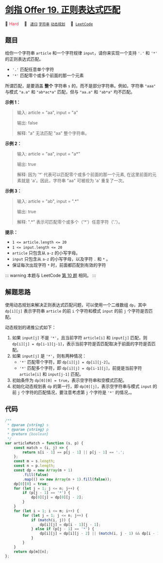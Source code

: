 # [剑指 Offer 19. 正则表达式匹配](https://leetcode.cn/problems/zheng-ze-biao-da-shi-pi-pei-lcof)

🔴 <font color=#ff334b>Hard</font>&emsp; 🔖&ensp; [`递归`](/leetcode/outline/tag/recursion.md) [`字符串`](/leetcode/outline/tag/string.md) [`动态规划`](/leetcode/outline/tag/dynamic-programming.md)&emsp; 🔗&ensp;[`LeetCode`](https://leetcode.cn/problems/zheng-ze-biao-da-shi-pi-pei-lcof/)

## 题目

给你一个字符串 `article` 和一个字符规律 `input`，请你来实现一个支持 `'.'` 和 `'*'` 的正则表达式匹配。

- `'.'` 匹配任意单个字符
- `'*'` 匹配零个或多个前面的那一个元素

所谓匹配，是要涵盖 **整个** 字符串 `s` 的，而不是部分字符串。例如，字符串 `"aaa"` 与模式 `"a.a"` 和 `"ab*ac*a"` 匹配，但与 `"aa.a"` 和 `"ab*a"` 均不匹配。

**示例 1：**

> 输入: article = "aa", input = "a"
>
> 输出: false
>
> 解释: "a" 无法匹配 "aa" 整个字符串。

**示例 2：**

> 输入: article = "aa", input = "a\*"
>
> 输出: true
>
> 解释: 因为 '\*' 代表可以匹配零个或多个前面的那一个元素, 在这里前面的元素就是 'a'。因此，字符串 "aa" 可被视为 'a' 重复了一次。

**示例 3：**

> 输入: article = "ab", input = ".\*"
>
> 输出: true
>
> 解释: ".\*" 表示可匹配零个或多个（'\*'）任意字符（'.'）。

**提示：**

- `1 <= article.length <= 20`
- `1 <= input.length <= 20`
- `article` 只包含从 `a-z` 的小写字母。
- `input` 只包含从 `a-z` 的小写字母，以及字符 `.` 和 `*` 。
- 保证每次出现字符 `*` 时，前面都匹配到有效的字符

::: warning
本题与 LeetCode [第 10 题](./0010.md) 相同。
:::

## 解题思路

使用动态规划来解决正则表达式匹配问题，可以使用一个二维数组 `dp`，其中 `dp[i][j]` 表示字符串 `article` 的前 `i` 个字符和模式 `input` 的前 `j` 个字符是否匹配。

动态规划的递推公式如下：

1. 如果 `input[j]` 不是 `'*'`，且当前字符 `article[i]` 和 `input[j]` 匹配，则 `dp[i][j] = dp[i-1][j-1]`，表示当前字符是否匹配取决于前面的字符是否匹配。
2. 如果 `input[j]` 是 `'*'`，则有两种情况：
   - `'*'` 匹配零个字符，即 `dp[i][j] = dp[i][j-2]`。
   - `'*'` 匹配多个字符，即 `dp[i][j] = dp[i-1][j]`，前提是当前字符 `article[i]` 和 `input[j-1]` 匹配。
3. 初始条件为 `dp[0][0] = true`，表示空字符串和空模式匹配。
4. 初始化动态规划表 `dp` 的第一行，即 `dp[0][j]`，表示空字符串与模式 `input` 的前 `j` 个字符的匹配情况，要注意考虑第 `j` 个字符是 `'*'` 的情况，。

## 代码

```javascript
/**
 * @param {string} s
 * @param {string} p
 * @return {boolean}
 */
var articleMatch = function (s, p) {
	const match = (i, j) => {
		return s[i - 1] == p[j - 1] || p[j - 1] == '.';
	};
	const m = s.length;
	const n = p.length;
	const dp = new Array(m + 1)
		.fill(false)
		.map(() => new Array(n + 1).fill(false));
	dp[0][0] = true;
	for (let j = 1; j <= n; j++) {
		if (p[j - 1] == '*') {
			dp[0][j] = dp[0][j - 2];
		}
	}
	for (let i = 1; i <= m; i++) {
		for (let j = 1; j <= n; j++) {
			if (match(i, j)) {
				dp[i][j] = dp[i - 1][j - 1];
			} else if (p[j - 1] == '*') {
				dp[i][j] = dp[i][j - 2] || (match(i, j - 1) && dp[i - 1][j]);
			}
		}
	}
	return dp[m][n];
};
```
